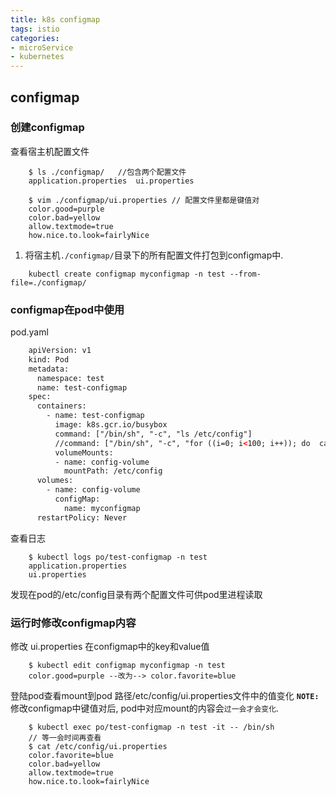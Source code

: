 ```yaml
---
title: k8s configmap
tags: istio
categories:
- microService
- kubernetes
---
```


## configmap

### 创建configmap
查看宿主机配置文件

```shell
	$ ls ./configmap/   //包含两个配置文件
	application.properties  ui.properties

	$ vim ./configmap/ui.properties // 配置文件里都是键值对
	color.good=purple
	color.bad=yellow
	allow.textmode=true
	how.nice.to.look=fairlyNice
```

1. 将宿主机`./configmap/`目录下的所有配置文件打包到configmap中.


```shell
	kubectl create configmap myconfigmap -n test --from-file=./configmap/
```

### configmap在pod中使用
pod.yaml

```xml
	apiVersion: v1
	kind: Pod
	metadata:
	  namespace: test
	  name: test-configmap
	spec:
	  containers:
	    - name: test-configmap
	      image: k8s.gcr.io/busybox
	      command: ["/bin/sh", "-c", "ls /etc/config"]
	      //command: ["/bin/sh", "-c", "for ((i=0; i<100; i++)); do  cat /etc/config/ui.properties | head -n 1; sleep 1; done"]
	      volumeMounts:
	      - name: config-volume
	        mountPath: /etc/config
	  volumes:
	    - name: config-volume
	      configMap:
	        name: myconfigmap
	  restartPolicy: Never
```

查看日志

```shell
	$ kubectl logs po/test-configmap -n test
	application.properties
	ui.properties
```

发现在pod的/etc/config目录有两个配置文件可供pod里进程读取

### 运行时修改configmap内容
修改 ui.properties 在configmap中的key和value值

```shell
	$ kubectl edit configmap myconfigmap -n test
	color.good=purple --改为--> color.favorite=blue
```
登陆pod查看mount到pod 路径/etc/config/ui.properties文件中的值变化
**`NOTE: `** 修改configmap中键值对后, pod中对应mount的内容会`过一会才会变化`.

```shell
	$ kubectl exec po/test-configmap -n test -it -- /bin/sh
	// 等一会时间再查看
	$ cat /etc/config/ui.properties
	color.favorite=blue
	color.bad=yellow
	allow.textmode=true
	how.nice.to.look=fairlyNice
```
